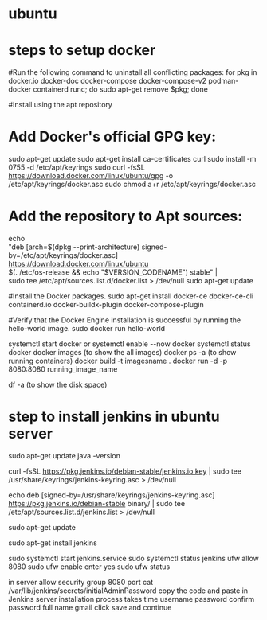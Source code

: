 # ubuntu

# steps to setup docker
#Run the following command to uninstall all conflicting packages:
for pkg in docker.io docker-doc docker-compose docker-compose-v2 podman-docker containerd runc; do sudo apt-get remove $pkg; done

#Install using the apt repository
# Add Docker's official GPG key:
sudo apt-get update
sudo apt-get install ca-certificates curl
sudo install -m 0755 -d /etc/apt/keyrings
sudo curl -fsSL https://download.docker.com/linux/ubuntu/gpg -o /etc/apt/keyrings/docker.asc
sudo chmod a+r /etc/apt/keyrings/docker.asc

# Add the repository to Apt sources:
echo \
  "deb [arch=$(dpkg --print-architecture) signed-by=/etc/apt/keyrings/docker.asc] https://download.docker.com/linux/ubuntu \
  $(. /etc/os-release && echo "$VERSION_CODENAME") stable" | \
  sudo tee /etc/apt/sources.list.d/docker.list > /dev/null
sudo apt-get update

#Install the Docker packages.
sudo apt-get install docker-ce docker-ce-cli containerd.io docker-buildx-plugin docker-compose-plugin

#Verify that the Docker Engine installation is successful by running the hello-world image.
sudo docker run hello-world

systemctl start docker or
systemctl enable --now  docker
systemctl status docker
docker images (to show the all images)
docker ps -a (to show running containers)
docker build -t imagesname .
docker run -d -p 8080:8080 running_image_name

df -a (to show the disk space)






# step to install jenkins in ubuntu server
sudo apt-get update
java -version

curl -fsSL https://pkg.jenkins.io/debian-stable/jenkins.io.key | sudo tee \
  /usr/share/keyrings/jenkins-keyring.asc > /dev/null

echo deb [signed-by=/usr/share/keyrings/jenkins-keyring.asc] \
  https://pkg.jenkins.io/debian-stable binary/ | sudo tee \
  /etc/apt/sources.list.d/jenkins.list > /dev/null

sudo apt-get update

sudo apt-get install jenkins

sudo systemctl start jenkins.service
sudo systemctl status jenkins
ufw allow 8080
sudo ufw enable
enter yes
sudo ufw status


in server allow  security group 8080 port 
cat /var/lib/jenkins/secrets/initialAdminPassword
copy the code and paste in Jenkins server
installation process takes time
username
password
confirm password
full name
gmail
click save and continue
